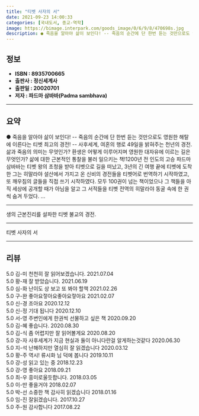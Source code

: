 ```yaml
---
title: "티벳 사자의 서"
date: 2021-09-23 14:00:33
categories: [국내도서, 종교-역학]
image: https://bimage.interpark.com/goods_image/0/6/9/8/470698s.jpg
description: ● 죽음을 알아야 삶이 보인다! -- 죽음의 순간에 단 한번 듣는 것만으로도 영원한 해탈에 이른다는 티벳 최고의 경전! -- 사후세계, 여혼의 행로 49일을 밝혀주는 천년의 경전. 삶과 죽음의 의미는 무엇인가? 환생은 어떻게 이루어지며 영원한 대자유에 이르는 길은 무엇인가? 삶에 대한
---
```


## **정보**

- **ISBN : 8935700665**
- **출판사 : 정신세계사**
- **출판일 : 20020701**
- **저자 : 파드마 삼바바(Padma sambhava)**

------



## **요약**

●  죽음을 알아야 삶이 보인다! -- 죽음의 순간에 단 한번 듣는 것만으로도 영원한 해탈에 이른다는 티벳 최고의 경전! -- 사후세계, 여혼의 행로 49일을 밝혀주는 천년의 경전. 삶과 죽음의 의미는 무엇인가? 환생은 어떻게 이루어지며 영원한 대자유에 이르는 길은 무엇인가? 삶에 대한 근본적인 통찰을 불러 일으키는 책!1200년 전 인도의 고승 파드마삼바바는 티벳 왕의 초청을 받아 티벳으로 길을 떠났고, 3년의 긴 여행 끝에 티벳에 도착한 그는 히말라야 설산에서 가지고 온 신비의 경전들을 티벳어로 번역하기 시작하였고, 또 깨우침의 글들을 직접 쓰기 시작하였다. 모두 100권이 넘는 책이었으나 그 책들을 아직 세상에 공개할 때가 아님을 알고 그 서적들을 티벳 전역의 히말라야 동굴 속에 한 권씩 숨겨 두었다. ...

------

생의 근본진리를 설파한 티벳 불교의 경전.

------


티벳 사자의 서 

------


## **리뷰** 

5.0 김-미 천천히 잘 읽어보겠습니다. 2021.07.04 <br/>5.0 황-재 잘 받았습니다. 2021.06.19 <br/>5.0 심-화 난이도 상 
보고 또 봐야 할책 2021.02.26 <br/>5.0 구-완 좋아요젛아요좋아요젛아요 2021.02.07 <br/>5.0 신-경 조아요  2020.12.12 <br/>5.0 신-정 기대 됩니다 2020.12.10 <br/>5.0 서-영 주변인에게 한권씩 선물하고 싶은 책 2020.09.20 <br/>5.0 김-혜 좋습니다.  2020.08.30 <br/>5.0 김-식 좀 어렵지만 잘 읽어볼게요 2020.08.20 <br/>5.0 강-자 사후세계가 지금 현실과 둘이 아니다란걸 알게하는것같다 2020.06.30 <br/>5.0 지-석 난해하지만
열심히 잘 읽겠습니다 2020.03.12 <br/>5.0 황-주 역시! 류시화 님 덕에 봅니다 2019.10.11 <br/>5.0 강-성 읽고 있는 중 2018.12.23 <br/>5.0 강-영 좋아요 2018.09.21 <br/>5.0 최-우 흥미로울듯합니다.  2018.03.05 <br/>5.0 이-만 좋을거야 2018.02.07 <br/>5.0 박-선 소중한 책
감사히 읽겠습니다 2018.01.16 <br/>5.0 임-진 잘읽겠습니다. 2017.10.27 <br/>5.0 주-원 감사합니다  2017.08.22 <br/>